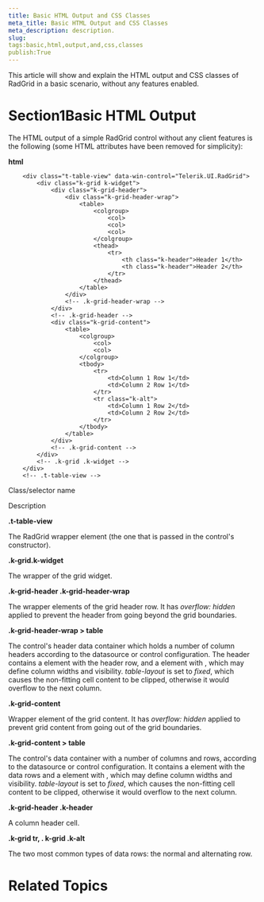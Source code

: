 ```yaml
---
title: Basic HTML Output and CSS Classes
meta_title: Basic HTML Output and CSS Classes
meta_description: description.
slug: 
tags:basic,html,output,and,css,classes
publish:True
---
```



This article will show and explain the HTML output and CSS classes of RadGrid in a basic scenario, without any features
				enabled.
			

# Section1Basic HTML Output

The HTML output of a simple RadGrid control without any client features is the following (some HTML attributes have
					been removed for simplicity):
				


 __html__
    


		<div class="t-table-view" data-win-control="Telerik.UI.RadGrid">
			<div class="k-grid k-widget">
				<div class="k-grid-header">
					<div class="k-grid-header-wrap">
						<table>
							<colgroup>
								<col>
								<col>
								<col>
							</colgroup>
							<thead>
								<tr>
									<th class="k-header">Header 1</th>
									<th class="k-header">Header 2</th>
								</tr>
							</thead>
						</table>
					</div>
					<!-- .k-grid-header-wrap -->
				</div>
				<!-- .k-grid-header -->
				<div class="k-grid-content">
					<table>
						<colgroup>
							<col>
							<col>
						</colgroup>
						<tbody>
							<tr>
								<td>Column 1 Row 1</td>
								<td>Column 2 Row 1</td>
							</tr>
							<tr class="k-alt">
								<td>Column 1 Row 2</td>
								<td>Column 2 Row 2</td>
							</tr>
						</tbody>
					</table>
				</div>
				<!-- .k-grid-content -->
			</div>
			<!-- .k-grid .k-widget -->
		</div>
		<!-- .t-table-view -->



Class/selector name

Description

__.t-table-view__

The RadGrid wrapper element (the one that is passed in the control's constructor).

__.k-grid.k-widget__

The wrapper of the grid widget.

__.k-grid-header .k-grid-header-wrap__

The wrapper elements of the grid header row. It has *overflow: hidden*
								applied to prevent the header from going beyond the grid boundaries.
							

__.k-grid-header-wrap > table__

The control's header data container which holds a number of column headers according to the datasource or
								control configuration. The header contains a <thead> element with the header row, and a <colgroup>
								element with <cols>, which may define column widths and visibility.
								*table-layout* is set to *fixed*,
								which causes the non-fitting cell content to be clipped, otherwise it would overflow to the next column.
							

__.k-grid-content__

Wrapper element of the grid content. It has *overflow: hidden* applied to prevent grid
								content from going out of the grid boundaries.
							

__.k-grid-content > table__

The control's data container with a number of columns and rows, according to the datasource or control
								configuration. It contains a <tbody> element with the data rows and a <colgroup> element with
								<cols>, which may define column widths and visibility. *table-layout* is set to
								*fixed*, which causes the non-fitting cell content to be clipped, otherwise it
								would overflow to the next column.
							

__.k-grid-header .k-header__

A column header cell.

__.k-grid tr, . k-grid .k-alt__

The two most common types of data rows: the normal and alternating row.

# Related Topics
